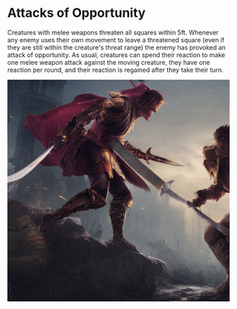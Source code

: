 # Attacks of Opportunity

Creatures with melee weapons threaten all squares within 5ft. Whenever any enemy uses their own movement to leave a threatened square (even if they are still within the creature's threat range) the enemy has provoked an attack of opportunity.
As usual, creatures can spend their reaction to make one melee weapon attack against the moving creature, they have one reaction per round, and their reaction is regained after they take their turn.

![Attack of Opportunity](opp_attack.png)
